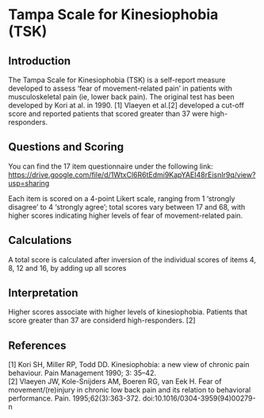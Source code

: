 # Tampa Scale for Kinesiophobia (TSK)

## Introduction 
The Tampa Scale for Kinesiophobia (TSK) is a self-report measure developed to assess ‘fear of movement-related pain’ in patients with musculoskeletal pain (ie, lower back pain). The original test has been developed by Kori at al. in 1990. [1] Vlaeyen et al.[2] developed a cut-off score and reported patients that scored greater than 37 were high-responders.

## Questions and Scoring

You can find the 17 item questionnaire under the following link: https://drive.google.com/file/d/1WtxCl6R6tEdmi9KapYAEI48rEisnIr9q/view?usp=sharing

Each item is scored on a 4-point Likert scale, ranging from 1 ‘strongly disagree’ to 4 ‘strongly agree’; total scores vary between 17 and 68, with higher scores indicating higher levels of fear of movement-related pain.

## Calculations

A total score is calculated after inversion of the individual scores of items 4, 8, 12 and 16, by adding up all scores

## Interpretation

Higher scores associate with higher levels of kinesiophobia. Patients that score greater than 37 are considerd high-responders. [2]

## References

[1] Kori SH, Miller RP, Todd DD. Kinesiophobia: a new view of chronic pain behaviour. Pain Management 1990; 3: 35–42.\
[2] Vlaeyen JW, Kole-Snijders AM, Boeren RG, van Eek H. Fear of movement/(re)injury in chronic low back pain and its relation to behavioral performance. Pain. 1995;62(3):363-372. doi:10.1016/0304-3959(94)00279-n
